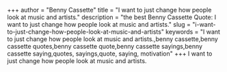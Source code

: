 +++
author = "Benny Cassette"
title = "I want to just change how people look at music and artists."
description = "the best Benny Cassette Quote: I want to just change how people look at music and artists."
slug = "i-want-to-just-change-how-people-look-at-music-and-artists"
keywords = "I want to just change how people look at music and artists.,benny cassette,benny cassette quotes,benny cassette quote,benny cassette sayings,benny cassette saying,quotes, sayings,quote, saying, motivation"
+++
I want to just change how people look at music and artists.
